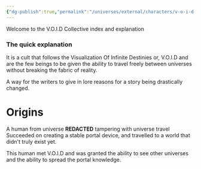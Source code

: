 ```yaml
---
{"dg-publish":true,"permalink":"/universes/external/characters/v-o-i-d-collective/","created":"2024-07-03T21:05:41.049-05:00","updated":"2024-06-18T15:07:08.000-05:00"}
---
```


Welcome to the V.O.I.D Collective index and explanation
  

### The quick explanation

It is a cult that follows the Visualization Of Infinite Destinies or, V.O.I.D and are the few beings to be given the ability to travel freely between universes without breaking the fabric of reality.

A way for the writers to give in lore reasons for a story being drastically changed.

# Origins

A human from universe **REDACTED** tampering with universe travel Succeeded on creating a stable portal device, and travelled to a world that didn't truly exist yet.

This human met V.O.I.D and was granted the ability to see other universes and the ability to spread the portal knowledge.